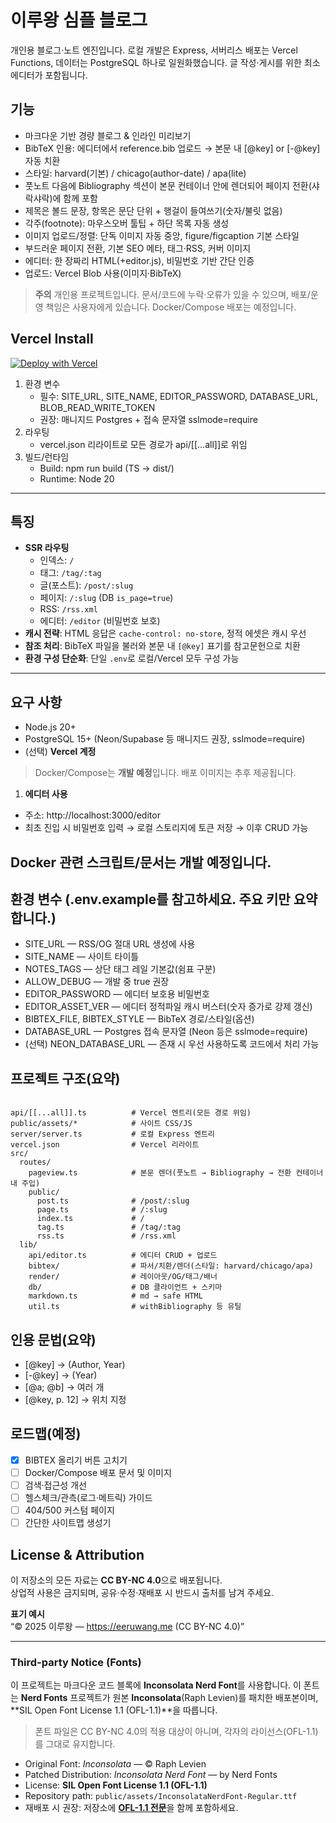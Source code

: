 # 이루왕 심플 블로그

개인용 블로그·노트 엔진입니다. 로컬 개발은 Express, 서버리스 배포는 Vercel Functions, 데이터는 PostgreSQL 하나로 일원화했습니다. 글 작성·게시를 위한 최소 에디터가 포함됩니다.

## 기능

- 마크다운 기반 경량 블로그 & 인라인 미리보기
- BibTeX 인용: 에디터에서 reference.bib 업로드 → 본문 내 [@key] or [-@key] 자동 치환
- 스타일: harvard(기본) / chicago(author-date) / apa(lite)
- 풋노트 다음에 Bibliography 섹션이 본문 컨테이너 안에 렌더되어 페이지 전환(샤락샤락)에 함께 포함
- 제목은 볼드 문장, 항목은 문단 단위 + 행걸이 들여쓰기(숫자/불릿 없음)
- 각주(footnote): 마우스오버 툴팁 + 하단 목록 자동 생성
- 이미지 업로드/정렬: 단독 이미지 자동 중앙, figure/figcaption 기본 스타일
- 부드러운 페이지 전환, 기본 SEO 메타, 태그·RSS, 커버 이미지
- 에디터: 한 장짜리 HTML(+editor.js), 비밀번호 기반 간단 인증
- 업로드: Vercel Blob 사용(이미지·BibTeX)

> **주의**
> 개인용 프로젝트입니다. 문서/코드에 누락·오류가 있을 수 있으며, 배포/운영 책임은 사용자에게 있습니다.
> Docker/Compose 배포는 예정입니다.

## Vercel Install
[![Deploy with Vercel](https://vercel.com/button)](https://vercel.com/new/clone?repository-url=https%3A%2F%2Fgithub.com%2Feeruwang%2FSimple_eeruwang_blog&integration-ids=NEON_INTEGRATION_ID)

1. 환경 변수
   - 필수: SITE_URL, SITE_NAME, EDITOR_PASSWORD, DATABASE_URL, BLOB_READ_WRITE_TOKEN
   - 권장: 매니지드 Postgres + 접속 문자열 sslmode=require
2. 라우팅
   - vercel.json 리라이트로 모든 경로가 api/[[...all]]로 위임
3. 빌드/런타임
   - Build: npm run build (TS → dist/)
   - Runtime: Node 20

---

## 특징

- **SSR 라우팅**
  - 인덱스: `/`
  - 태그: `/tag/:tag`
  - 글(포스트): `/post/:slug`
  - 페이지: `/:slug` (DB `is_page=true`)
  - RSS: `/rss.xml`
  - 에디터: `/editor` (비밀번호 보호)
- **캐시 전략**: HTML 응답은 `cache-control: no-store`, 정적 에셋은 캐시 우선
- **참조 처리**: BibTeX 파일을 불러와 본문 내 `[@key]` 표기를 참고문헌으로 치환
- **환경 구성 단순화**: 단일 `.env`로 로컬/Vercel 모두 구성 가능

---

## 요구 사항
- Node.js 20+
- PostgreSQL 15+ (Neon/Supabase 등 매니지드 권장, sslmode=require)
- (선택) **Vercel 계정**

> Docker/Compose는 **개발 예정**입니다. 배포 이미지는 추후 제공됩니다.

1) **에디터 사용**
- 주소: http://localhost:3000/editor
- 최초 진입 시 비밀번호 입력 → 로컬 스토리지에 토큰 저장 → 이후 CRUD 가능

## Docker 관련 스크립트/문서는 개발 예정입니다.


## 환경 변수 (.env.example를 참고하세요. 주요 키만 요약합니다.)
- SITE_URL — RSS/OG 절대 URL 생성에 사용
- SITE_NAME — 사이트 타이틀
- NOTES_TAGS — 상단 태그 레일 기본값(쉼표 구분)
- ALLOW_DEBUG — 개발 중 true 권장
- EDITOR_PASSWORD — 에디터 보호용 비밀번호
- EDITOR_ASSET_VER — 에디터 정적파일 캐시 버스터(숫자 증가로 강제 갱신)
- BIBTEX_FILE, BIBTEX_STYLE — BibTeX 경로/스타일(옵션)
- DATABASE_URL — Postgres 접속 문자열 (Neon 등은 sslmode=require)
- (선택) NEON_DATABASE_URL — 존재 시 우선 사용하도록 코드에서 처리 가능

## 프로젝트 구조(요약)
```

api/[[...all]].ts          # Vercel 엔트리(모든 경로 위임)
public/assets/*            # 사이트 CSS/JS
server/server.ts           # 로컬 Express 엔트리
vercel.json                # Vercel 리라이트
src/
  routes/
    pageview.ts            # 본문 렌더(풋노트 → Bibliography → 전환 컨테이너 내 주입)
    public/
      post.ts              # /post/:slug
      page.ts              # /:slug
      index.ts             # /
      tag.ts               # /tag/:tag
      rss.ts               # /rss.xml
  lib/
    api/editor.ts          # 에디터 CRUD + 업로드
    bibtex/                # 파서/치환/렌더(스타일: harvard/chicago/apa)
    render/                # 레이아웃/OG/태그/배너
    db/                    # DB 클라이언트 + 스키마
    markdown.ts            # md → safe HTML
    util.ts                # withBibliography 등 유틸
```
## 인용 문법(요약)
- [@key] → (Author, Year)
- [-@key] → (Year)
- [@a; @b] → 여러 개
- [@key, p. 12] → 위치 지정

## 로드맵(예정)
- [x] BIBTEX 올리기 버튼 고치기
- [ ] Docker/Compose 배포 문서 및 이미지
- [ ] 검색·접근성 개선
- [ ] 헬스체크/관측(로그·메트릭) 가이드
- [ ] 404/500 커스텀 페이지
- [ ] 간단한 사이트맵 생성기

## License & Attribution
이 저장소의 모든 자료는 **CC BY-NC 4.0**으로 배포됩니다.  
상업적 사용은 금지되며, 공유·수정·재배포 시 반드시 출처를 남겨 주세요.

**표기 예시**  
“© 2025 이루왕 — https://eeruwang.me (CC BY-NC 4.0)”

---

### Third-party Notice (Fonts)
이 프로젝트는 마크다운 코드 블록에 **Inconsolata Nerd Font**를 사용합니다. 이 폰트는 **Nerd Fonts** 프로젝트가 원본 **Inconsolata**(Raph Levien)를 패치한 배포본이며, **SIL Open Font License 1.1 (OFL-1.1)**을 따릅니다.  
> 폰트 파일은 CC BY-NC 4.0의 적용 대상이 아니며, 각자의 라이선스(OFL-1.1)를 그대로 유지합니다.

- Original Font: *Inconsolata* — © Raph Levien  
- Patched Distribution: *Inconsolata Nerd Font* — by Nerd Fonts  
- License: **SIL Open Font License 1.1 (OFL-1.1)**  
- Repository path: `public/assets/InconsolataNerdFont-Regular.ttf`  
- 재배포 시 권장: 저장소에 [**OFL-1.1 전문**](https://openfontlicense.org/open-font-license-official-text/)을 함께 포함하세요.
